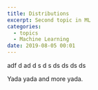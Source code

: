 ```yaml
---
title: Distributions
excerpt: Second topic in ML
categories:
  - topics
  - Machine Learning
date: 2019-08-05 00:01
---
```




adf
d
ad
d
s
d
s
ds
ds
ds
ds

Yada yada and more yada.
